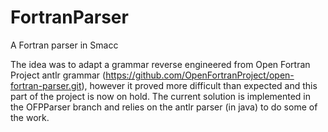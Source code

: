 # FortranParser
A Fortran parser in Smacc

The idea was to adapt a grammar reverse engineered from Open Fortran Project antlr grammar (https://github.com/OpenFortranProject/open-fortran-parser.git), however it proved more difficult than expected and this part of the project is now on hold.
The current solution is implemented in the OFPParser branch and relies on the antlr parser (in java) to do some of the work.
